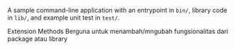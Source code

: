 A sample command-line application with an entrypoint in `bin/`, library code
in `lib/`, and example unit test in `test/`.

Extension Methods
Berguna untuk menambah/mngubah fungsionalitas dari package atau library
